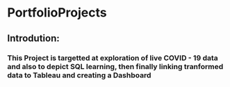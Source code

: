 # PortfolioProjects

## Introdution:

### This Project is targetted at exploration of live COVID - 19 data and also to depict SQL learning, then finally linking tranformed data to Tableau and creating a Dashboard  

